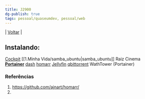 ```yaml
---
title: J2900
dg-publish: true
tags: pessoal/quaseumdev, pessoal/web
---
```

| [Voltar](index) |
## Instalando:
[Cockpit](192.168.0.3:9090/)
[[1.Minha Vida/samba_ubuntu\|samba_ubuntu]]
    Raiz
    Cinema
[**Portainer**](https://192.168.0.3:9443)
    [dash](http://192.168.0.3/)
    [homarr](http://192.168.0.3:7575/)
    [Jellyfin](http://192.168.0.3:8096/)
    [qbittorrent](http://192.168.0.3:8080/)
    WathTower (Portainer)

### Referências
1. https://github.com/ajnart/homarr/
2. 